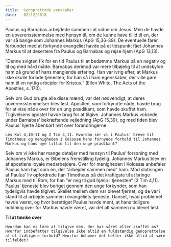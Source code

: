 ```yaml
---
title:  Genoprettede venskaber
date:   02/12/2018
---
```


Paulus og Barnabas arbejdede sammen i at vidne om Jesus. Men   de havde en uoverensstemmelse med hensyn til, om de kunne have
tillid til en, der var så bange som Johannes Markus (ApG 15,36-39). De eventuelle farer forbundet med at forkynde evangeliet havde på et tidspunkt fået Johannes Markus til at desertere fra Paulus og Barnabas og rejse hjem (ApG 13,13).

”Denne svigten fik for en tid Paulus til at bedømme Markus på en negativ og til og med hård måde. Barnabas derimod var mere tilbøjelig til at undskylde ham på grund af hans manglende erfaring. Han var ivrig efter, at Markus ikke skulle forlade tjenesten; for han så i ham egenskaber, der ville gøre ham til en nyttig arbejder for Kristus.“ (Ellen White, The Acts of the Apostles, s. 170).

Selv om Gud brugte alle disse mænd, var det nødvendigt, at deres uoverensstemmelser blev løst. Apostlen, som forkyndte nåde, havde brug for at vise nåde over for en ung prædikant, som havde skuffet ham. Tilgivelsens apostel havde brug for at tilgive. Johannes Markus voksede under Barnabas’ bekræftende vejledning (ApG 15,39), og med tiden blev Paulus’ hjerte åbenbart rørt over forandringerne.

`Læs Kol 4,10-11 og 2 Tim 4,11. Hvordan ser vi i Paulus’ breve til Timotheus og menigheden i Kolossæ hans fornyede forhold til Johannes Markus og hans nye tillid til den unge prædikant?`

Selv om vi ikke har mange detaljer med hensyn til Paulus’ forsoning med Johannes Markus, er Bibelens fremstilling tydelig. Johannes Markus blev en af apostlens loyale medarbejdere. Over for menigheden i Kolossæ anbefaler Paulus ham højt som en, der ”arbejder sammen med“ ham. Mod slutningen af Paulus’ liv opfordrede han Timotheus på det kraftigste til at bringe Markus med til Rom; for han ”er mig til god hjælp i tjenesten“ (2 Tim 4,11). Paulus’ tjeneste blev beriget
gennem den unge forkynder, som han tydeligvis havde tilgivet. Skellet mellem dem var blevet fjernet, og de var i stand til at arbejde sammen i evangeliets tjeneste. Uanset, hvad problemet havde været, og hvor berettiget Paulus havde ment, at hans tidligere holdning over for Markus havde været, var det alt sammen nu blevet løst.

**Til at tænke over**

`Hvordan kan vi lære at tilgive dem, der har såret eller skuffet os? Hvorfor indbefatter tilgivelse ikke altid en fuldstændig genoprettelse af et tidligere forhold? Hvorfor behøver det heller ikke altid at være tilfældet?`
